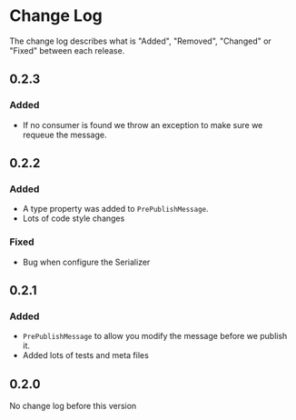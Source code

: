 # Change Log

The change log describes what is "Added", "Removed", "Changed" or "Fixed" between each release. 

## 0.2.3

### Added

- If no consumer is found we throw an exception to make sure we requeue the message. 

## 0.2.2

### Added 

- A type property was added to `PrePublishMessage`. 
- Lots of code style changes

### Fixed

- Bug when configure the Serializer

## 0.2.1

### Added 

* `PrePublishMessage` to allow you modify the message before we publish it. 
* Added lots of tests and meta files

## 0.2.0

No change log before this version

